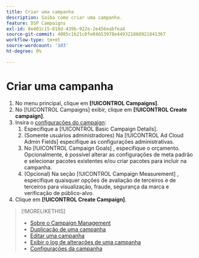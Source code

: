 ```yaml
---
title: Criar uma campanha
description: Saiba como criar uma campanha.
feature: DSP Campaigns
exl-id: 8e401c15-018d-439b-922e-2e456eabfea4
source-git-commit: 4085c1b21c0fe84653978e449321868921841367
workflow-type: tm+mt
source-wordcount: '103'
ht-degree: 0%

---
```


# Criar uma campanha

1. No menu principal, clique em **[!UICONTROL Campaigns]**.
1. No [!UICONTROL Campaigns] exibir, clique em **[!UICONTROL Create campaign]**.
1. Insira o [configurações do campaign](campaign-settings.md):
   1. Especifique a [!UICONTROL Basic Campaign Details].
   1. (Somente usuários administradores) Na [!UICONTROL Ad Cloud Admin Fields] especifique as configurações administrativas.
   1. No [!UICONTROL Campaign Goals] , especifique o orçamento. Opcionalmente, é possível alterar as configurações de meta padrão e selecionar pacotes existentes e/ou criar pacotes para incluir na campanha.
   1. (Opcional) Na seção [!UICONTROL Campaign Measurement] , especifique quaisquer opções de avaliação de terceiros e de terceiros para visualização, fraude, segurança da marca e verificação de público-alvo.
1. Clique em **[!UICONTROL Create Campaign]**.

>[!MORELIKETHIS]
>
>* [Sobre o Campaign Management](campaign-about.md)
>* [Duplicação de uma campanha](campaign-duplicate.md)
>* [Editar uma campanha](campaign-edit.md)
>* [Exibir o log de alterações de uma campanha](campaign-change-log.md)
>* [Configurações da campanha](campaign-settings.md)

